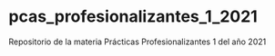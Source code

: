 # pcas_profesionalizantes_1_2021
Repositorio de la materia Prácticas Profesionalizantes 1 del año 2021
